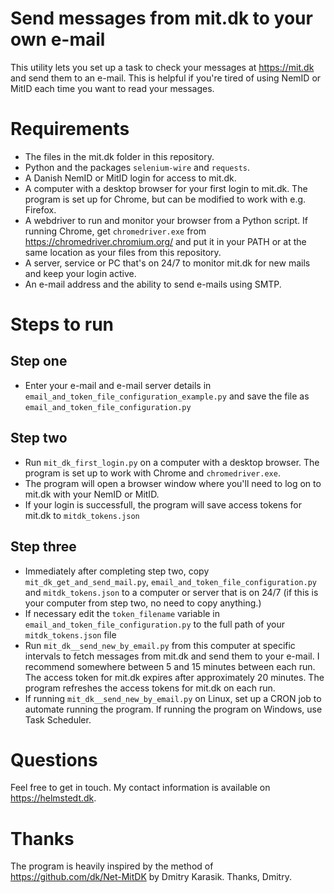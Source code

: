 Send messages from mit.dk to your own e-mail
============================================

This utility lets you set up a task to check your messages at https://mit.dk and send them to an e-mail. This is helpful if you're tired of using NemID or MitID each time you want to read your messages.

Requirements
============
* The files in the mit.dk folder in this repository.
* Python and the packages `selenium-wire` and `requests`.
* A Danish NemID or MitID login for access to mit.dk.
* A computer with a desktop browser for your first login to mit.dk. The program is set up for Chrome, but can be modified to work with e.g. Firefox.
* A webdriver to run and monitor your browser from a Python script. If running Chrome, get `chromedriver.exe` from https://chromedriver.chromium.org/ and put it in your PATH or at the same location as your files from this repository.
* A server, service or PC that's on 24/7 to monitor mit.dk for new mails and keep your login active.
* An e-mail address and the ability to send e-mails using SMTP.

Steps to run
============

Step one
--------

* Enter your e-mail and e-mail server details in `email_and_token_file_configuration_example.py` and save the file as `email_and_token_file_configuration.py`

Step two
--------

* Run `mit_dk_first_login.py` on a computer with a desktop browser. The program is set up to work with Chrome and `chromedriver.exe`.
* The program will open a browser window where you'll need to log on to mit.dk with your NemID or MitID.
* If your login is successfull, the program will save access tokens for mit.dk to `mitdk_tokens.json`

Step three
----------

* Immediately after completing step two, copy `mit_dk_get_and_send_mail.py`, `email_and_token_file_configuration.py` and `mitdk_tokens.json` to a computer or server that is on 24/7 (if this is your computer from step two, no need to copy anything.)
* If necessary edit the `token_filename` variable in `email_and_token_file_configuration.py` to the full path of your `mitdk_tokens.json` file
* Run `mit_dk__send_new_by_email.py` from this computer at specific intervals to fetch messages from mit.dk and send them to your e-mail. I recommend somewhere between 5 and 15 minutes between each run. The access token for mit.dk expires after approximately 20 minutes. The program refreshes the access tokens for mit.dk on each run.
* If running `mit_dk__send_new_by_email.py` on Linux, set up a CRON job to automate running the program. If running the program on Windows, use Task Scheduler.

Questions
=========

Feel free to get in touch. My contact information is available on https://helmstedt.dk.

Thanks
======

The program is heavily inspired by the method of https://github.com/dk/Net-MitDK by Dmitry Karasik. Thanks, Dmitry.
